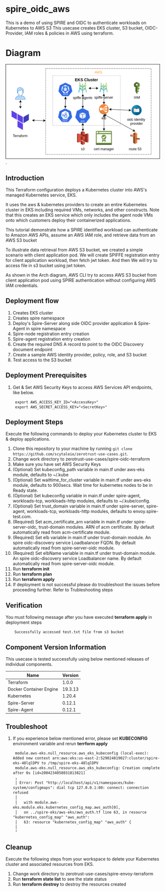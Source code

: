 # spire_oidc_aws
This is a demo of using SPIRE and OIDC to authenticate workloads on Kubernetes to AWS S3
This usecase creates EKS cluster, S3 bucket, OIDC-Provider, IAM roles & policies in AWS using terraform.

# Diagram
![OIDC AWS Authentication Arch Diagram](/spire-oidc-terraform/images/spire-oidc-aws-arch.png "OIDC AWS Authentication Architecture diagram").

## Introduction
This Terraform configuration deploys a Kubernetes cluster into AWS's managed Kubernetes service, EKS.

It uses the aws & kubernetes providers to create an entire Kubernetes cluster in EKS including required VMs, networks, and other constructs. Note that this creates an EKS service which only includes the agent node VMs onto which customers deploy their containerized applications.

This tutorial demonstrate how a SPIRE identified workload can authenticate to Amazon AWS APIs, assume an AWS IAM role, and retrieve data from an AWS S3 bucket

To illustrate data retrieval from AWS S3 bucket, we created a simple scenario with client application pod. We will create SPIFFE registration entry for client application workload, then fetch jwt token. And then We will try to access file in s3 bucket using jwt token.

As shown in the Arch diagram, AWS CLI try to access AWS S3 bucket from client application pod using SPIRE authentication without configuring AWS IAM credentials.

## Deployment flow

1. Creates EKS cluster
2. Creates spire namespace
3. Deploy's Spire-Server along side OIDC provider application & Spire-Agent in spire namespace
4. Spire-node registration entry creation
5. Spire-agent registration entry creation
7. Create the required DNS A record to point to the OIDC Discovery document endpoint
8. Create a sample AWS identity provider, policy, role, and S3 bucket
9. Test access to the S3 bucket

## Deployment Prerequisites

1. Get & Set AWS Security Keys to access AWS Services API endpoints, like below.

        export AWS_ACCESS_KEY_ID="<AccessKey>"
        export AWS_SECRET_ACCESS_KEY="<SecretKey>"

## Deployment Steps
Execute the following commands to deploy your Kubernetes cluster to EKS & deploy applications.

1. Clone this repository to your machine by running `git clone https://github.com/scytaleio/zerotrust-use-cases.git`.
1. Change work directory to zerotrust-use-cases/spire-oidc-terraform
1. Make sure you have set AWS Security Keys
1. (Optional) Set kubeconfig_path variable in main.tf under aws-eks module, defaults to ~/.kube
1. (Optional) Set waittime_for_cluster variable in main.tf under aws-eks module, defaults to 900secs. Wait time for kubernetes nodes to be in Ready state.
1. (Optional) Set kubeconfig variable in main.tf under spire-agent, workloads-tcp, workloads-http modules, defaults to ~/.kube/config.
1. (Optional) Set trust_domain variable in main.tf under spire-server, spire-agent, workloads-tcp, workloads-http modules, defaults to envoy.spire-test.com.
1. (Required) Set acm_certificate_arn variable in main.tf under spire-server-oidc, trust-domain modules. ARN of acm certificate. By default automatically read from acm-certificate module.
1. (Required) Set elb variable in main.tf under trust-domain module. An spire oidc-discovery service Loadbalancer FQDN. By default automatically read from spire-server-oidc module.
1. (Required) Set elbName variable in main.tf under trust-domain module. An spire oidc-discovery service Loadbalancer name. By default automatically read from spire-server-oidc module.
1. Run **terraform init**
1. Run **terraform plan**
1. Run **terraform apply**
1. If deployment is not successful please do troubleshoot the issues before proceeding further. Refer to Trubleshooting steps

## Verification
You must following message after you have executed **terraform apply** in deployment steps

        Successfully accessed test.txt file from s3 bucket

## Component Version Information
This usecase is tested successfully using below mentioned releases of individual components.

| Name | Version |
|------|-------------|
| Terraform | 1.0.0 |
| Docker Container Engine | 19.3.13 |
| Kubernetes | 1.20.4 |
| Spire-Server | 0.12.1 |
| Spire-Agent | 0.12.1 |

## Troubleshoot
1. If you experience below mentioned error, please set **KUBECONFIG** environment variable and rerun **terrform apply**

        module.aws-eks.null_resource.aws_eks_kubeconfig (local-exec): Added new context arn:aws:eks:us-east-2:529024819027:cluster/spire-eks-48lqlDPV to /tmp/spire-eks-48lqlDPV
        module.aws-eks.null_resource.aws_eks_kubeconfig: Creation complete after 0s [id=2004234058031813821]
        ╷
        │ Error: Post "http://localhost/api/v1/namespaces/kube-system/configmaps": dial tcp 127.0.0.1:80: connect: connection refused
        │ 
        │   with module.aws-eks.module.eks.kubernetes_config_map.aws_auth[0],
        │   on ../spire-eks/aws-eks/aws_auth.tf line 63, in resource "kubernetes_config_map" "aws_auth":
        │   63: resource "kubernetes_config_map" "aws_auth" {
        │ 
        ╵

## Cleanup
Execute the following steps from your workspace to delete your Kubernetes cluster and associated resources from EKS.

1. Change work directory to zerotrust-use-cases/spire-envoy-terraform
1. Run **terraform state list** to see the state status
1. Run **terraform destroy** to destroy the resources created

